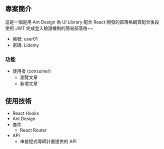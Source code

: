 ## 專案簡介

這是一個是用 Ant Design 為 UI Library 配合 React 開發的部落格網頁配合後段使用 JWT 完成登入驗證機制的簡易部落格~~
- 帳號: user01
- 密碼: Lidemy

### 功能

  - 使用者 (consumer)
    - 瀏覽文章
    - 新增文章

## 使用技術
- React Hooks
- Ant Design
- 套件
  - React Router
- API
  - 串接程式導師計畫提供的 API
